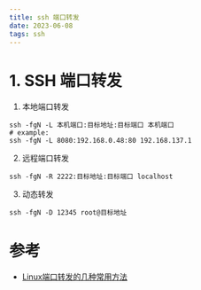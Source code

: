 ```yaml
---
title: ssh 端口转发
date: 2023-06-08  
tags: ssh 
---
```


# 1. SSH 端口转发

1. 本地端口转发
```shell
ssh -fgN -L 本机端口:目标地址:目标端口 本机端口
# example: 
ssh -fgN -L 8080:192.168.0.48:80 192.168.137.1
```
2. 远程端口转发
```Shell
ssh -fgN -R 2222:目标地址:目标端口 localhost
```
3. 动态转发
```Shell
ssh -fgN -D 12345 root@目标地址
```


# 参考

- [Linux端口转发的几种常用方法](https://cloud.tencent.com/developer/article/1688152)
